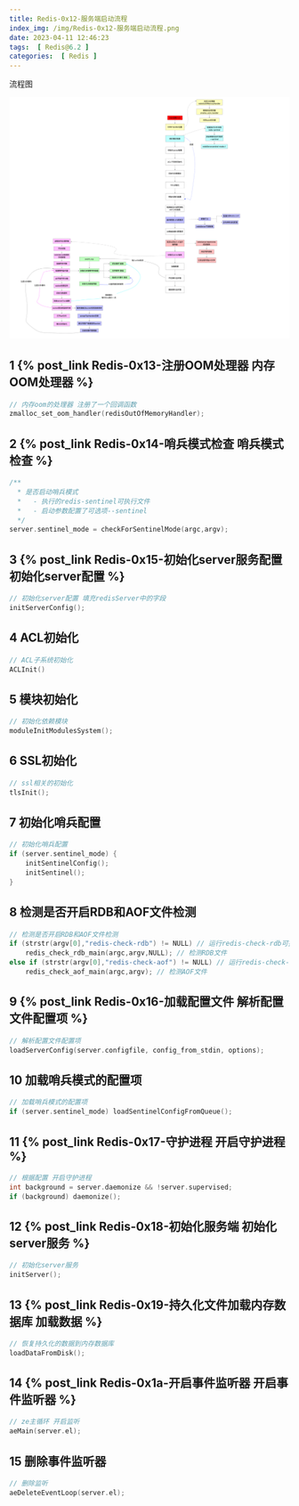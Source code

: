 ```yaml
---
title: Redis-0x12-服务端启动流程
index_img: /img/Redis-0x12-服务端启动流程.png
date: 2023-04-11 12:46:23
tags:  [ Redis@6.2 ]
categories:  [ Redis ]
---
```


流程图

![](Redis-0x12-服务端启动流程/image-20230414103010186.png)

## 1 {% post_link Redis-0x13-注册OOM处理器 内存OOM处理器 %}

```c
// 内存oom的处理器 注册了一个回调函数
zmalloc_set_oom_handler(redisOutOfMemoryHandler);
```

## 2 {% post_link Redis-0x14-哨兵模式检查 哨兵模式检查 %}

```c
/**
  * 是否启动哨兵模式
  *   - 执行的redis-sentinel可执行文件
  *   - 启动参数配置了可选项--sentinel
  */
server.sentinel_mode = checkForSentinelMode(argc,argv);
```

## 3 {% post_link Redis-0x15-初始化server服务配置 初始化server配置 %}

```c
// 初始化server配置 填充redisServer中的字段
initServerConfig();
```

## 4 ACL初始化

```c
// ACL子系统初始化
ACLInit()
```

## 5 模块初始化

```c
// 初始化依赖模块
moduleInitModulesSystem();
```

## 6 SSL初始化

```c
// ssl相关的初始化
tlsInit();
```

## 7 初始化哨兵配置

```c
// 初始化哨兵配置
if (server.sentinel_mode) {
    initSentinelConfig();
    initSentinel();
}
```

## 8 检测是否开启RDB和AOF文件检测

```c
// 检测是否开启RDB和AOF文件检测
if (strstr(argv[0],"redis-check-rdb") != NULL) // 运行redis-check-rdb可执行文件
    redis_check_rdb_main(argc,argv,NULL); // 检测RDB文件
else if (strstr(argv[0],"redis-check-aof") != NULL) // 运行redis-check-aof可执行文件
    redis_check_aof_main(argc,argv); // 检测AOF文件
```

## 9 {% post_link Redis-0x16-加载配置文件 解析配置文件配置项 %}

```c
// 解析配置文件配置项
loadServerConfig(server.configfile, config_from_stdin, options);
```

## 10 加载哨兵模式的配置项

```c
// 加载哨兵模式的配置项
if (server.sentinel_mode) loadSentinelConfigFromQueue();
```

## 11 {% post_link Redis-0x17-守护进程 开启守护进程 %}

```c
// 根据配置 开启守护进程
int background = server.daemonize && !server.supervised;
if (background) daemonize();
```

## 12 {% post_link Redis-0x18-初始化服务端 初始化server服务 %}

```c
// 初始化server服务
initServer();
```

## 13 {% post_link Redis-0x19-持久化文件加载内存数据库 加载数据 %}

```c
// 恢复持久化的数据到内存数据库
loadDataFromDisk();
```

## 14 {% post_link Redis-0x1a-开启事件监听器 开启事件监听器 %}

```c
// ze主循环 开启监听
aeMain(server.el);
```

## 15 删除事件监听器

```c
// 删除监听
aeDeleteEventLoop(server.el);
```

